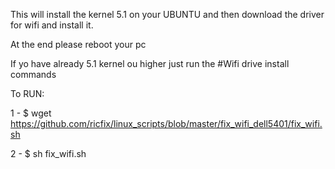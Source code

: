 This will install the kernel 5.1 on your UBUNTU
and then download the driver for wifi and install it.

At the end please reboot your pc

If yo have already 5.1 kernel ou higher just run the #Wifi drive install commands


To RUN:

1 - $ wget https://github.com/ricfix/linux_scripts/blob/master/fix_wifi_dell5401/fix_wifi.sh

2 - $ sh fix_wifi.sh
